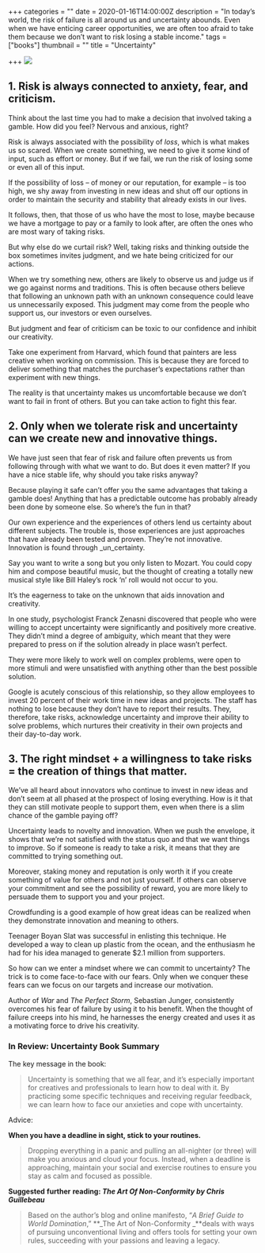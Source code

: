 +++
categories = ""
date = 2020-01-16T14:00:00Z
description = "In today’s world, the risk of failure is all around us and uncertainty abounds. Even when we have enticing career opportunities, we are often too afraid to take them because we don’t want to risk losing a stable income."
tags = ["books"]
thumbnail = ""
title = "Uncertainty"

+++
![](/uploads/Uncertainty_turning-fear.jpg)

## 1. Risk is always connected to anxiety, fear, and criticism.

Think about the last time you had to make a decision that involved taking a gamble. How did you feel? Nervous and anxious, right?

Risk is always associated with the possibility of _loss_, which is what makes us so scared. When we create something, we need to give it some kind of input, such as effort or money. But if we fail, we run the risk of losing some or even all of this input.

If the possibility of loss – of money or our reputation, for example – is too high, we shy away from investing in new ideas and shut off our options in order to maintain the security and stability that already exists in our lives.

It follows, then, that those of us who have the most to lose, maybe because we have a mortgage to pay or a family to look after, are often the ones who are most wary of taking risks.

But why else do we curtail risk? Well, taking risks and thinking outside the box sometimes invites judgment, and we hate being criticized for our actions.

When we try something new, others are likely to observe us and judge us if we go against norms and traditions. This is often because others believe that following an unknown path with an unknown consequence could leave us unnecessarily exposed. This judgment may come from the people who support us, our investors or even ourselves.

But judgment and fear of criticism can be toxic to our confidence and inhibit our creativity.

Take one experiment from Harvard, which found that painters are less creative when working on commission. This is because they are forced to deliver something that matches the purchaser’s expectations rather than experiment with new things.

The reality is that uncertainty makes us uncomfortable because we don’t want to fail in front of others. But you can take action to fight this fear.

## 2. Only when we tolerate risk and uncertainty can we create new and innovative things.

We have just seen that fear of risk and failure often prevents us from following through with what we want to do. But does it even matter? If you have a nice stable life, why should you take risks anyway?

Because playing it safe can’t offer you the same advantages that taking a gamble does! Anything that has a predictable outcome has probably already been done by someone else. So where’s the fun in that?

Our own experience and the experiences of others lend us certainty about different subjects. The trouble is, those experiences are just approaches that have already been tested and proven. They’re not innovative. Innovation is found through _un_certainty.

Say you want to write a song but you only listen to Mozart. You could copy him and compose beautiful music, but the thought of creating a totally new musical style like Bill Haley’s rock ‘n’ roll would not occur to you.

It’s the eagerness to take on the unknown that aids innovation and creativity.

In one study, psychologist Franck Zenasni discovered that people who were willing to accept uncertainty were significantly and positively more creative. They didn’t mind a degree of ambiguity, which meant that they were prepared to press on if the solution already in place wasn’t perfect.

They were more likely to work well on complex problems, were open to more stimuli and were unsatisfied with anything other than the best possible solution.

Google is acutely conscious of this relationship, so they allow employees to invest 20 percent of their work time in new ideas and projects. The staff has nothing to lose because they don’t have to report their results. They, therefore, take risks, acknowledge uncertainty and improve their ability to solve problems, which nurtures their creativity in their own projects and their day-to-day work.

## 3. The right mindset + a willingness to take risks = the creation of things that matter.

We’ve all heard about innovators who continue to invest in new ideas and don’t seem at all phased at the prospect of losing everything. How is it that they can still motivate people to support them, even when there is a slim chance of the gamble paying off?

Uncertainty leads to novelty and innovation. When we push the envelope, it shows that we’re not satisfied with the status quo and that we want things to improve. So if someone is ready to take a risk, it means that they are committed to trying something out.

Moreover, staking money and reputation is only worth it if you create something of value for others and not just yourself. If others can observe your commitment and see the possibility of reward, you are more likely to persuade them to support you and your project.

Crowdfunding is a good example of how great ideas can be realized when they demonstrate innovation and meaning to others.

Teenager Boyan Slat was successful in enlisting this technique. He developed a way to clean up plastic from the ocean, and the enthusiasm he had for his idea managed to generate $2.1 million from supporters.

So how can we enter a mindset where we can commit to uncertainty? The trick is to come face-to-face with our fears. Only when we conquer these fears can we focus on our targets and increase our motivation.

Author of _War_ and _The Perfect Storm_, Sebastian Junger, consistently overcomes his fear of failure by using it to his benefit. When the thought of failure creeps into his mind, he harnesses the energy created and uses it as a motivating force to drive his creativity.

### In Review: Uncertainty Book Summary

The key message in the book:

> Uncertainty is something that we all fear, and it’s especially important for creatives and professionals to learn how to deal with it. By practicing some specific techniques and receiving regular feedback, we can learn how to face our anxieties and cope with uncertainty.

Advice:

**When you have a deadline in sight, stick to your routines.**

> Dropping everything in a panic and pulling an all-nighter (or three) will make you anxious and cloud your focus. Instead, when a deadline is approaching, maintain your social and exercise routines to ensure you stay as calm and focused as possible.

**Suggested** **further** **reading: _The Art Of Non-Conformity by Chris Guillebeau_**

> Based on the author’s blog and online manifesto, “_A Brief Guide to World Domination_,” **_The Art of Non-Conformity _**deals with ways of pursuing unconventional living and offers tools for setting your own rules, succeeding with your passions and leaving a legacy.
